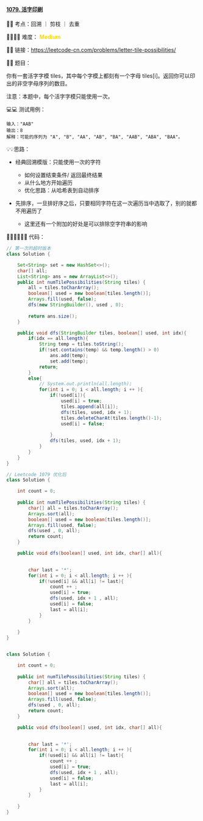 #### [1079. 活字印刷](https://leetcode-cn.com/problems/letter-tile-possibilities/)

🔑🔑 考点：回溯 ｜ 剪枝 ｜ 去重

🚴‍♀️🚴‍♀️ 难度： <span style = "color:gold; font-weight:bold">Medium</span>

🔗🔗 链接：https://leetcode-cn.com/problems/letter-tile-possibilities/

📖📖 题目：

你有一套活字字模 tiles，其中每个字模上都刻有一个字母 tiles[i]。返回你可以印出的非空字母序列的数目。

注意：本题中，每个活字字模只能使用一次。

💻💻 测试用例：

```
输入："AAB"
输出：8
解释：可能的序列为 "A", "B", "AA", "AB", "BA", "AAB", "ABA", "BAA"。
```

💡💡思路：

- 经典回溯模版：只能使用一次的字符
  - 如何设置结束条件/ 返回最终结果
  - 从什么地方开始遍历
  - 优化思路：从哈希表到自动排序

- 先排序，一旦排好序之后，只要相同字符在这一次遍历当中选取了，别的就都不用遍历了
  - 这里还有一个附加的好处是可以排除空字符串的影响

👩🏻‍💻🧑🏻‍💻 代码：



```Java
// 第一次的超时版本
class Solution {

    Set<String> set = new HashSet<>();
    char[] all;
    List<String> ans = new ArrayList<>();
    public int numTilePossibilities(String tiles) {
        all = tiles.toCharArray();
        boolean[] used = new boolean[tiles.length()];
        Arrays.fill(used, false);
        dfs(new StringBuilder(), used , 0);
        
        return ans.size();
    }

    public void dfs(StringBuilder tiles, boolean[] used, int idx){
        if(idx == all.length){
            String temp = tiles.toString();
            if(!set.contains(temp) && temp.length() > 0)
                ans.add(temp);
                set.add(temp);
            return;
        }
        else{
            // System.out.println(all.length);
            for(int i = 0; i < all.length; i ++ ){
                if(!used[i]){
                    used[i] = true;
                    tiles.append(all[i]);
                    dfs(tiles, used, idx + 1);
                    tiles.deleteCharAt(tiles.length()-1);
                    used[i] = false;
                    
                }
                dfs(tiles, used, idx + 1);
            }
        }
    }
}
```





```Java
// Leetcode 1079 优化后
class Solution {

    int count = 0;
    
    public int numTilePossibilities(String tiles) {
        char[] all = tiles.toCharArray();
        Arrays.sort(all);
        boolean[] used = new boolean[tiles.length()];
        Arrays.fill(used, false);
        dfs(used , 0, all);
        return count;
    }

    public void dfs(boolean[] used, int idx, char[] all){

        
        char last = '*';
        for(int i = 0; i < all.length; i ++ ){
            if(!used[i] && all[i] != last){
                count ++ ;
                used[i] = true;
                dfs(used, idx + 1 , all);
                used[i] = false;
                last = all[i];
            }
        }
        
    }
}
```





```Java

class Solution {

    int count = 0;
    
    public int numTilePossibilities(String tiles) {
        char[] all = tiles.toCharArray();
        Arrays.sort(all);
        boolean[] used = new boolean[tiles.length()];
        Arrays.fill(used, false);
        dfs(used , 0, all);
        return count;
    }

    public void dfs(boolean[] used, int idx, char[] all){

        
        char last = '*';
        for(int i = 0; i < all.length; i ++ ){
            if(!used[i] && all[i] != last){
                count ++ ;
                used[i] = true;
                dfs(used, idx + 1 , all);
                used[i] = false;
                last = all[i];
            }
        }
        
    }
}
```

